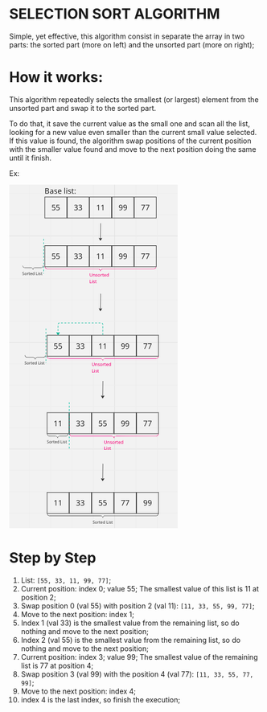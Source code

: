 # SELECTION SORT ALGORITHM
Simple, yet effective, this algorithm consist in separate the array in two parts: the sorted part (more on left) and the unsorted part (more on right); 

# How it works:
This algorithm repeatedly selects the smallest (or largest) element from the unsorted part and swap it to the sorted part. 

To do that, it save the current value as the small one and scan all the list, looking for a new value even smaller than the current small value selected. If this value is found, the algorithm swap positions of the current position with the smaller value found and move to the next position doing the same until it finish.

Ex:

![example-execution](example.png)

# Step by Step

1) List: `[55, 33, 11, 99, 77]`;
2) Current position: index 0; value 55; The smallest value of this list is 11 at position 2;
3) Swap position 0 (val 55) with position 2 (val 11): `[11, 33, 55, 99, 77]`;
4) Move to the next position: index 1;
5) Index 1 (val 33) is the smallest value from the remaining list, so do nothing and move to the next position;
6) Index 2 (val 55) is the smallest value from the remaining list, so do nothing and move to the next position;
7) Current position: index 3; value 99; The smallest value of the remaining list is 77 at position 4;
8) Swap position 3 (val 99) with the position 4 (val 77): `[11, 33, 55, 77, 99]`;
9) Move to the next position: index 4;
10) index 4 is the last index, so finish the execution;
